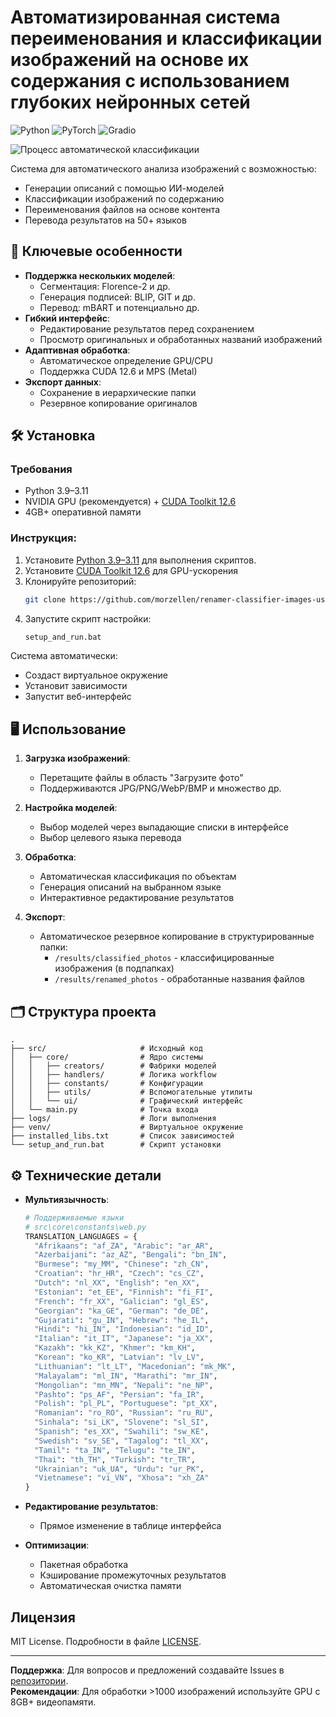 # Автоматизированная система переименования и классификации изображений на основе их содержания с использованием глубоких нейронных сетей

![Python](https://img.shields.io/badge/Python-3.9.0-blue)
![PyTorch](https://img.shields.io/badge/PyTorch-2.6.0_CUDA12.6-red)
![Gradio](https://img.shields.io/badge/Gradio-5.0.1-orange)

![Процесс автоматической классификации](0311_3_.gif)

Система для автоматического анализа изображений с возможностью:
- Генерации описаний с помощью ИИ-моделей
- Классификации изображений по содержанию
- Переименования файлов на основе контента
- Перевода результатов на 50+ языков

## 🌟 Ключевые особенности
- **Поддержка нескольких моделей**:
  - Сегментация: Florence-2 и др.
  - Генерация подписей: BLIP, GIT и др.
  - Перевод: mBART и потенциально др.
- **Гибкий интерфейс**:
  - Редактирование результатов перед сохранением
  - Просмотр оригинальных и обработанных названий изображений
- **Адаптивная обработка**:
  - Автоматическое определение GPU/CPU
  - Поддержка CUDA 12.6 и MPS (Metal)
- **Экспорт данных**:
  - Сохранение в иерархические папки
  - Резервное копирование оригиналов

## 🛠 Установка

### Требования
- Python 3.9–3.11
- NVIDIA GPU (рекомендуется) + [CUDA Toolkit 12.6](https://developer.nvidia.com/cuda-downloads)
- 4GB+ оперативной памяти

### Инструкция:
1. Установите [Python 3.9–3.11](https://www.python.org/downloads/) для выполнения скриптов.
2. Установите [CUDA Toolkit 12.6](https://developer.nvidia.com/cuda-downloads) для GPU-ускорения
3. Клонируйте репозиторий:
   ```bash
   git clone https://github.com/morzellen/renamer-classifier-images-using-ai.git
   ```
4. Запустите скрипт настройки:
   ```bash
   setup_and_run.bat
   ```

Система автоматически:
- Создаст виртуальное окружение
- Установит зависимости
- Запустит веб-интерфейс

## 🖥 Использование
1. **Загрузка изображений**:
   - Перетащите файлы в область "Загрузите фото"
   - Поддерживаются JPG/PNG/WebP/BMP и множество др.

2. **Настройка моделей**:
   - Выбор моделей через выпадающие списки в интерфейсе
   - Выбор целевого языка перевода

3. **Обработка**:
   - Автоматическая классификация по объектам
   - Генерация описаний на выбранном языке
   - Интерактивное редактирование результатов

4. **Экспорт**:
   - Автоматическое резервное копирование в структурированные папки:
     - `/results/classified_photos` - классифицированные изображения (в подпапках)
     - `/results/renamed_photos` - обработанные названия файлов

## 🗂 Структура проекта
```
.
├── src/                     # Исходный код
│   ├── core/                # Ядро системы
│   │   ├── creators/        # Фабрики моделей
│   │   ├── handlers/        # Логика workflow
│   │   ├── constants/       # Конфигурации
│   │   ├── utils/           # Вспомогательные утилиты
│   │   └── ui/              # Графический интерфейс
│   └── main.py              # Точка входа
├── logs/                    # Логи выполнения
├── venv/                    # Виртуальное окружение
├── installed_libs.txt       # Список зависимостей
└── setup_and_run.bat        # Скрипт установки
```

## ⚙️ Технические детали
- **Мультиязычность**:
  ```python
  # Поддерживаемые языки
  # src\core\constants\web.py
  TRANSLATION_LANGUAGES = {
    "Afrikaans": "af_ZA", "Arabic": "ar_AR",
    "Azerbaijani": "az_AZ", "Bengali": "bn_IN",
    "Burmese": "my_MM", "Chinese": "zh_CN",
    "Croatian": "hr_HR", "Czech": "cs_CZ",
    "Dutch": "nl_XX", "English": "en_XX",
    "Estonian": "et_EE", "Finnish": "fi_FI",
    "French": "fr_XX", "Galician": "gl_ES",
    "Georgian": "ka_GE", "German": "de_DE",
    "Gujarati": "gu_IN", "Hebrew": "he_IL",
    "Hindi": "hi_IN", "Indonesian": "id_ID",
    "Italian": "it_IT", "Japanese": "ja_XX",
    "Kazakh": "kk_KZ", "Khmer": "km_KH",
    "Korean": "ko_KR", "Latvian": "lv_LV",
    "Lithuanian": "lt_LT", "Macedonian": "mk_MK",
    "Malayalam": "ml_IN", "Marathi": "mr_IN",
    "Mongolian": "mn_MN", "Nepali": "ne_NP",
    "Pashto": "ps_AF", "Persian": "fa_IR",
    "Polish": "pl_PL", "Portuguese": "pt_XX",
    "Romanian": "ro_RO", "Russian": "ru_RU",
    "Sinhala": "si_LK", "Slovene": "sl_SI",
    "Spanish": "es_XX", "Swahili": "sw_KE",
    "Swedish": "sv_SE", "Tagalog": "tl_XX",
    "Tamil": "ta_IN", "Telugu": "te_IN",
    "Thai": "th_TH", "Turkish": "tr_TR",
    "Ukrainian": "uk_UA", "Urdu": "ur_PK",
    "Vietnamese": "vi_VN", "Xhosa": "xh_ZA"
  }
  ```
- **Редактирование результатов**:
  - Прямое изменение в таблице интерфейса
  
- **Оптимизации**:
  - Пакетная обработка
  - Кэширование промежуточных результатов
  - Автоматическая очистка памяти

## Лицензия
MIT License. Подробности в файле [LICENSE](LICENSE).

---

**Поддержка**: Для вопросов и предложений создавайте Issues в [репозитории](https://github.com/morzellen/renamer-classifier-images-using-ai.git).  
**Рекомендации**: Для обработки >1000 изображений используйте GPU с 8GB+ видеопамяти.
